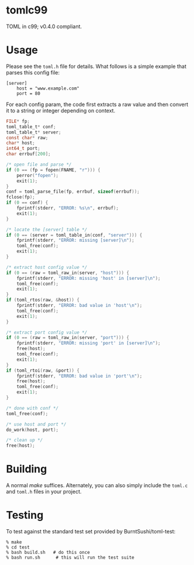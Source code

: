 # tomlc99
TOML in c99; v0.4.0 compliant.


# Usage

Please see the `toml.h` file for details. What follows is a simple example that
parses this config file:

```
[server]
    host = "www.example.com"
    port = 80
```

For each config param, the code first extracts a raw value and then
convert it to a string or integer depending on context.

```c
FILE* fp;
toml_table_t* conf;
toml_table_t* server;
const char* raw;
char* host;
int64_t port;
char errbuf[200];

/* open file and parse */
if (0 == (fp = fopen(FNAME, "r"))) {
    perror("fopen");
    exit(1);
}
conf = toml_parse_file(fp, errbuf, sizeof(errbuf));
fclose(fp);
if (0 == conf) {
    fprintf(stderr, "ERROR: %s\n", errbuf);
    exit(1);
}

/* locate the [server] table */
if (0 == (server = toml_table_in(conf, "server"))) {
    fprintf(stderr, "ERROR: missing [server]\n");
    toml_free(conf);
    exit(1);
}

/* extract host config value */
if (0 == (raw = toml_raw_in(server, "host"))) {
    fprintf(stderr, "ERROR: missing 'host' in [server]\n");
    toml_free(conf);
    exit(1);
}
if (toml_rtos(raw, &host)) {
    fprintf(stderr, "ERROR: bad value in 'host'\n");
    toml_free(conf);
    exit(1);
}

/* extract port config value */
if (0 == (raw = toml_raw_in(server, "port"))) {
    fprintf(stderr, "ERROR: missing 'port' in [server]\n");
    free(host);
    toml_free(conf);
    exit(1);
}
if (toml_rtoi(raw, &port)) {
    fprintf(stderr, "ERROR: bad value in 'port'\n");
    free(host);
    toml_free(conf);
    exit(1);
}

/* done with conf */
toml_free(conf);

/* use host and port */
do_work(host, port);

/* clean up */
free(host);
```


# Building

A normal *make* suffices. Alternately, you can also simply include the
`toml.c` and `toml.h` files in your project.

# Testing

To test against the standard test set provided by BurntSushi/toml-test:

```
% make
% cd test
% bash build.sh   # do this once
% bash run.sh      # this will run the test suite
```
